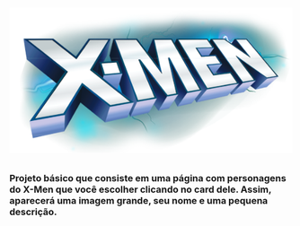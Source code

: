 <h1 align="center">

  ![X-Men](./src/assets/logo.svg)

</h1>

<h3>Projeto básico que consiste em uma página com personagens do X-Men que você escolher clicando no card dele. Assim, aparecerá uma imagem grande, seu nome e uma pequena descrição.</h3>